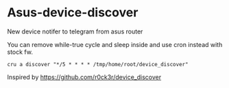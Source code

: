 # Asus-device-discover
New device notifer to telegram from asus router


You can remove while-true cycle and sleep inside and use cron instead with stock fw.

```shell
cru a discover "*/5 * * * * /tmp/home/root/device_discover"
```


Inspired by https://github.com/r0ck3r/device_discover
